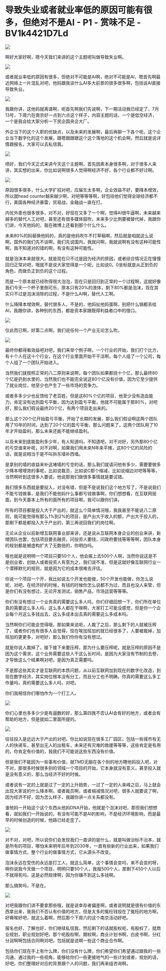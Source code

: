 # 导致失业或者就业率低的原因可能有很多，但绝对不是AI - P1 - 赏味不足 - BV1k4421D7Ld

![](img/a404994dacdaa97a9efa40e4b50edace_0.png)

啊好大家好啊，嗯今天我们来讲的这个主题呢叫做导致失业啊。

![](img/a404994dacdaa97a9efa40e4b50edace_2.png)

或者就业率低的原因有很多，但绝对不可能是AI啊，绝对不可能是AI，嗯首先啊最近网络上一片混乱对吧，他妈跟我谈什么AI多大前景的很多很多啊，包括说AI直接导致失业。



![](img/a404994dacdaa97a9efa40e4b50edace_4.png)

我跟你讲，这他妈就离谱啊，呃首先啊我们先说啊，下一期活动我已经定了，7月13号，下周六在南京好一点到六点这个样子，内容主题的话，一个是低空经济，一个是我会给大家分析一下民企国央企大厂。

外企当下的这个入职的优缺点，以及未来的发展啊，最后再聊一下各个呃，这个企业当下数字化的这个发展，跟嗯跟跟跟这个这个落地的这个机会啊，然后就是说详情跟报名，大家可以去私信我。



![](img/a404994dacdaa97a9efa40e4b50edace_6.png)

啧好，我们今天正式来讲今天这个主题啊，首先因素本身很多啊，对于很多人来讲，其实想的出来，你比如说啊很多人觉得啊经济不好，各个行业都不好过啊。



![](img/a404994dacdaa97a9efa40e4b50edace_8.png)

原因很多很多，什么大学扩招对吧，应届生太多啊，企业效益不好，要降本增效，所以就head counter越来越少啊，对吧等等等啊，好包括他们觉得全球经济都不行，美国各种经济暴雷，贸易战，金融战一直在打。

内忧外患也很多很多，对不对，好现在又多了一个啊，觉得AI很牛逼啊，未来越来越多的替代人工对吧，甚至还有很多媒体鼓吹，未来多少比例要被替代掉，我跟你们讲，今天他妈的，我在微博上还看到那个什么什么。

未来80%的妈替换他妈的，真的是他妈吹牛不打草稿啊，然后就是咱就这么说啊，国外的我们先不谈啊，我们先说国内，我就问啊，我就说啊有没有这种可能性啊，我不知道对的错的啊，有没有这种可能性。

就是泡沫本来就很大，就是现在只不过是因为经济的原因，或者综合情况正在慢慢回归正常对吧，哦就不是说大家觉得是一个呃，比如说0。0坐标就是从正到负的角色，而做负正到负的这个过程。

而是一个原本就已经吹得很大泡泡，现在只是回归到正常的一个过程啊，这就好像我们今天一个杯子里倒可乐，原本只有20%的液体，剩下80%都是泡沫，现在其实只不过是泡沫消除的过程，不是什么AI啊，替代人工啊。

什么降降本增效啊，替代很多人，不是的，他妈扯他妈蛋啊，别把什么锅都丢给AI，我跟你讲，各种别的东西，都是资本家跟既得利益者口中的借口。



![](img/a404994dacdaa97a9efa40e4b50edace_10.png)

仅此而已啊，好第二点啊，我们说任何一个产业无论怎么吹。

![](img/a404994dacdaa97a9efa40e4b50edace_12.png)

最终你都得看效益吧对吧，我们来举个例子啊，一个行业的开始，我们打个比方，有十个人在这十个行业，在这个行业里面开始干干活啊，每个人组了一个公司，每个人组了一个团队开始进入。

当然我们就按照正常的八二原则来说啊，每个团队如果都烧十个亿，那么最终80个亿是扔到水里的，当然我们也不能完全说这80个亿没有价值，因为它至少提供了就业岗位，他至少也产生了一些市场的竞争力。

或者多多少少也反馈给了老百姓，但是这80%个亿的项目，他至少没有造血能力，肯定没有达到盈亏平衡，因为达到盈亏平衡，他就不可能属于那80%，对吧好，那么我们假设最终20个亿，有两个项目走出来的。

那么这个20个亿开始盈亏平衡，开始了长期的发展，那么我们假设啊这两个团队用了10年的时间，达到了20个亿的盈亏平衡，那么问题来了，这两个团队用了10年才开始盈利，那么未来还能不能继续盈利。

以及未来到底能盈利多少年，有人知道吗，不知道吧，对不对好，另外那80个亿的亏空谁来补呢，对不对啊，如果我们用未来N年来平摊，这80个亿的风险的话，就是说相当于是不叫拆东墙补西墙。

是拿别的墙的收益来补这堵墙的亏空的话，那么我们就请问他有多少，需要要做多少降本增增效的事呢，比如说裁员，比如说C那个缩减，比如说缩边对吧等等等，当然啊听到这很多人要说，他说那我们做很多事情就是要试错。

我们很多东西就是要投入，对没有错，但是不是说我们这个地方写了，不是说我们不能亏钱做事，是我们不能他妈什么事都亏钱做事啊，你们想想看，在互联网层面，到今天基本上所有的面所有的项目啊，我可以跟你们讲。

所有的项目都是投入大于产出的，就这么个简单情况哦，我我甚至不能说八二原则，我可能觉得有那么1%到2%的项目，是产出大于收入的额，产出大于投入的，那剩下都是都投入大于产出的，第三再说回我们的岗位啊。

无论从企业以前新增互联网事业部来讲，还是说从互联网本身企业的创业来讲，新增团队也罢，包括项目要去融资，问投资人要钱，问政府要钱等等等啊，团队本身的规划都是被虚构扩大了无数倍的，你明白吗。

哦也就是说明明一个项目只要50个人，他会报上去500个人啊，当然你说这是不是创业者，创始人或者投资人有意为之，我们说不准，但是这就好像互联网行业一个潜移默化的规则，就是因为它的成本很难去评估。

你说一个项目一个开，我比如说五个开发也能做，50个开发也能做，你怎么说呢，对吧，在经济好的时候，有钱的时候你怎么说都不为过，而且也没人来管，但是你们有没有想过，无论开发测试，销售产品，市场运营等等等。

你们有没有想过一个业务真的需要这么多人吗，你们仔细回想一下，你们所在单位真的需要这么多人吗，这么多人都在干嘛啊，大家打工可能没感觉，但是你一个企业每个月这么多钱出去，这么多成本出去真的需要这么多成本吗。

当然啊你们可能会觉得哦，那如果来说呃，人裁了之后，那么剩下的人就被压榨了，或者你们也有很多人会觉得，现在唉加班加的就已经很多了，人要被裁掉，加班加的更更多，对吧好，那么我们你你有没有想过。

就是你说人裁掉了，接下接下来要压榨，那为什么要压榨呢，就是压榨的原因不是因为这个需求，这个业务需要这些人干这么长时间，是因为大家没有节制的去卷，才导致这么个结果啊对吧，是因为真正需要吗。

不是那这些其实才是互联网的本质问题，从以前互联网加到现在的数字化改造，到现在数字经济，其实岗位根本没有分工，而且分工也不明确，你真的需要这么多工作量吗，真的需要这么多人吗，对吧。

你们我相信你们哪怕作为一个打工人。

![](img/a404994dacdaa97a9efa40e4b50edace_14.png)

你们心里也多多少少是有逼数的好，那么第四我不否认AI会有好的地方，或者会有帮助的地方，但是就如二里面所提的。



![](img/a404994dacdaa97a9efa40e4b50edace_16.png)

往往投入是远远大于产出的对吧，你比如说现在很多工厂园区，包括一些城市有无人的快递车，甚至出无人的出租车，未来还有灾难的救援等等等，这些肯定是有用的，你肯定有价值的，我我们不可能说这些东西没有价值。

但是我们不能因为一些事有价值，就TMD无脑在各个别的地方瞎他妈投入吧，对不对，那很多时候很多别的领域一个项目的开始，它本身就没有意义，甚至投入就是没有意义的，那么当经济不好的时候。

或者说有一定的上就是过了一定的上升趋势，一过了一定的人来峰之后，马上就会出现大家说的什么降本啊，或者裁员啊，或者缩减情况对吧，很多人就要说了啊，因为经济不好，因为怎么样子，我跟你讲一点关系都没有。

谁他妈一开始这个这个东西从他妈DNA开始，他就是个泡沫对吧，那但我们想想看，就如我们一开始说的，有没有可能不是AI的影响，不是经济环境影响，而是最早的时候创造的时候，他路已经走歪了。



![](img/a404994dacdaa97a9efa40e4b50edace_18.png)

对不对，对吧，所以说你们会发现我们一直讲的是什么，就是叫做治标不治本，就是所有的项目，哪怕未来明年后年到2030年，一直有些新的行业出来，如果我们做事情方式，整个行业的做事情方式，它从源头不改变。

泡沫永远在受伤的永远是打工人，就这么简单，这个事情会变吗，来不会变的呀，啊你说我今天做一个项目，明明只要50个人，我报500个人，那剩下450个人以后不就得死吗，这是必然规律啊，因为你赚不到这么多钱啊。

那么搞笑吗，不是在。

![](img/a404994dacdaa97a9efa40e4b50edace_20.png)

对吧我跟你们讲不要拿那些哦，就是说幸存者偏差啊，或者说明就是很有价值的东西拿出来，我我们不否认有价值的地方，但是太多的冤枉钱投在了冤枉的地方啊，好嘶唉好吧，就这么着啊，然后那个下周六的这个南京活动好吧。

报名也好，了解也好，你们继续私信我，然后剩下的话就股权呃，有股权了，就商业规划，职业规划好吧，那个呃股权啊，期权啊，商业计划书啊，白皮书啊，分红分润啊啊包括合同啊对吧，包括就是说啊一些这个商业合作啊。

包括你们现在手上有什么牌，你们没有什么牌，你们希望你们希望通过跟我的一些沟通，通过我的一些视角，能够给你们一些更接地气的一些计划或者，规划的话，好吧，你们整理好对应的背景跟个人的问题，我们再来组咨询啊。

